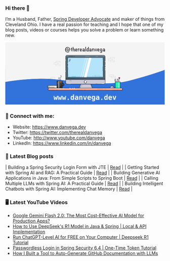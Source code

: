 ### Hi there 👋

I’m a Husband, Father, [Spring Developer Advocate](https://tanzu.vmware.com/developer/advocates/) and maker of things from Cleveland Ohio. I have a real passion for teaching and I hope that one of my blog posts, videos or courses helps you solve a problem or learn something new.

![Profile Header](./github_profile_header.png)

### 🤝 Connect with me:

- Website: https://www.danvega.dev
- Twitter: https://twitter.com/therealdanvega
- YouTube: http://www.youtube.com/danvega
- LinkedIn: https://www.linkedin.com/in/danvega

### 📝 Latest Blog posts

<!-- BLOG-POST-LIST:START -->
| Building a Spring Security Login Form with JTE | [Read](/blog/2024/10/24/spring-boot-oauth-demo) |
| Getting Started with Spring AI and RAG: A Practical Guide | [Read](/blog/2024/10/22/getting-started-with-spring-ai-rag) |
| Building Generative AI Applications in Java: From Simple Scripts to Spring Boot | [Read](/blog/2024/10/15/ai-java-developers) |
| Calling Multiple LLMs with Spring AI: A Practical Guide | [Read](/blog/2024/10/14/spring-ai-multiple-llms) |
| Building Intelligent Chatbots with Spring AI: Implementing Chat Memory | [Read](/blog/2024/10/11/spring-ai-chat-memory) |<!-- BLOG-POST-LIST:END -->

### 🖥 Latest YouTube Videos

<!-- YOUTUBE:START -->
- [Google Gemini Flash 2.0: The Most Cost-Effective AI Model for Production Apps?](https://www.youtube.com/watch?v=mMLaWFx2SN8)
- [How to Use DeepSeek&#39;s R1 Model in Java &amp; Spring | Local &amp; API Implementation](https://www.youtube.com/watch?v=TWlBGA3x3cQ)
- [Run ChatGPT-Level AI for FREE on Your Computer | Deepseek R1 Tutorial](https://www.youtube.com/watch?v=DDjHLQKtV-k)
- [Passwordless Login in Spring Security 6.4 | One-Time Token Tutorial](https://www.youtube.com/watch?v=2MDrkWGUsFE)
- [How I Built a Tool to Auto-Generate GitHub Documentation with LLMs](https://www.youtube.com/watch?v=QYchuz6nBR8)
<!-- YOUTUBE:END -->
